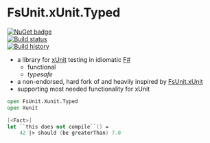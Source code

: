 # FsUnit.xUnit.Typed

[![NuGet badge](https://buildstats.info/nuget/FsUnit.xUnit.Typed?includePreReleases=true)](https://www.nuget.org/packages/FsUnit.xUnit.Typed)  
[![Build status](https://ci.appveyor.com/api/projects/status/ffv5lwhfngiuulh0?svg=true)](https://ci.appveyor.com/project/CaringDev/fsunit-xunit-typed/build/tests)  
[![Build history](https://buildstats.info/appveyor/chart/CaringDev/FsUnit-xUnit-Typed?includeBuildsFromPullRequest=false)](https://ci.appveyor.com/project/CaringDev/fsunit-xunit-typed/history)

- a library for [xUnit](https://xunit.github.io/) testing in idiomatic [F#](http://fsharp.org/)
    - functional
    - *typesafe*
- a non-endorsed, hard fork of and heavily inspired by [FsUnit.xUnit](http://fsprojects.github.io/FsUnit/)
- supporting most needed functionality for xUnit

```fsharp
open FsUnit.Xunit.Typed
open Xunit

[<Fact>]
let ``this does not compile``() =
    42 |> should (be greaterThan) 7.0
```
